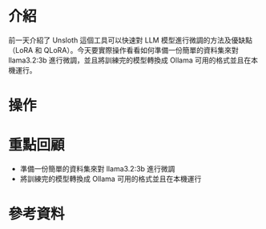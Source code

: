 # 介紹

前一天介紹了 Unsloth 這個工具可以快速對 LLM 模型進行微調的方法及優缺點（LoRA 和 QLoRA）。今天要實際操作看看如何準備一份簡單的資料集來對 llama3.2:3b 進行微調，並且將訓練完的模型轉換成 Ollama 可用的格式並且在本機運行。

# 操作

# 重點回顧

- 準備一份簡單的資料集來對 llama3.2:3b 進行微調
- 將訓練完的模型轉換成 Ollama 可用的格式並且在本機運行

# 參考資料